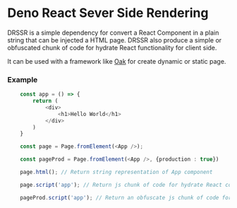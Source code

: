 # Deno React Sever Side Rendering

DRSSR is a simple dependency for convert a React Component in a plain string that can be injected a HTML page. DRSSR also produce a simple or obfuscated chunk of code for hydrate React functionality for client side.

It can be used with a framework like [Oak]('https://deno.land/x/oak') for create dynamic or static page.

### Example
```typescript
    const app = () => {
        return (
            <div>
                <h1>Hello World</h1>
            </div>
        )
    }

    const page = Page.fromElement(<App />);

    const pageProd = Page.fromElement(<App />, {production : true})

    page.html(); // Return string representation of App component

    page.script('app'); // Return js chunk of code for hydrate React component and attach this component to element identified by 'app'

    pageProd.script('app'); // Return an obfuscate js chunk of code for hydrate React component and attach this component to element identified by 'app'
    
```
